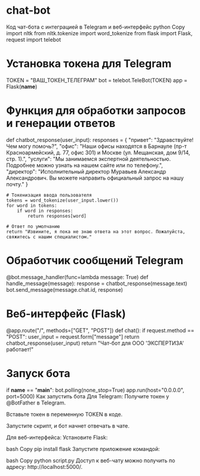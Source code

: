 # chat-bot
Код чат-бота с интеграцией в Telegram и веб-интерфейс
python
Copy
import nltk
from nltk.tokenize import word_tokenize
from flask import Flask, request
import telebot

# Установка токена для Telegram
TOKEN = "ВАШ_ТОКЕН_ТЕЛЕГРАМ"
bot = telebot.TeleBot(TOKEN)
app = Flask(__name__)

# Функция для обработки запросов и генерации ответов
def chatbot_response(user_input):
    responses = {
        "привет": "Здравствуйте! Чем могу помочь?",
        "офис": "Наши офисы находятся в Барнауле (пр-т Красноармейский, д. 77, офис 301) и Москве (ул. Мещанская, дом 9/14, стр. 1).",
        "услуги": "Мы занимаемся экспертной деятельностью. Подробнее можно узнать на нашем сайте или по телефону.",
        "директор": "Исполнительный директор Муравьев Александр Александрович. Вы можете направить официальный запрос на нашу почту."
    }
    
    # Токенизация ввода пользователя
    tokens = word_tokenize(user_input.lower())
    for word in tokens:
        if word in responses:
            return responses[word]
    
    # Ответ по умолчанию
    return "Извините, я пока не знаю ответа на этот вопрос. Пожалуйста, свяжитесь с нашим специалистом."

# Обработчик сообщений Telegram
@bot.message_handler(func=lambda message: True)
def handle_message(message):
    response = chatbot_response(message.text)
    bot.send_message(message.chat.id, response)

# Веб-интерфейс (Flask)
@app.route("/", methods=["GET", "POST"])
def chat():
    if request.method == "POST":
        user_input = request.form["message"]
        return chatbot_response(user_input)
    return "Чат-бот для ООО 'ЭКСПЕРТИЗА' работает!"

# Запуск бота
if __name__ == "__main__":
    bot.polling(none_stop=True)
    app.run(host="0.0.0.0", port=5000)
Как запустить бота
Для Telegram:
Получите токен у @BotFather в Telegram.

Вставьте токен в переменную TOKEN в коде.

Запустите скрипт, и бот начнет отвечать в чате.

Для веб-интерфейса:
Установите Flask:

bash
Copy
pip install flask
Запустите приложение командой:

bash
Copy
python script.py
Доступ к веб-чату можно получить по адресу: http://localhost:5000/.
